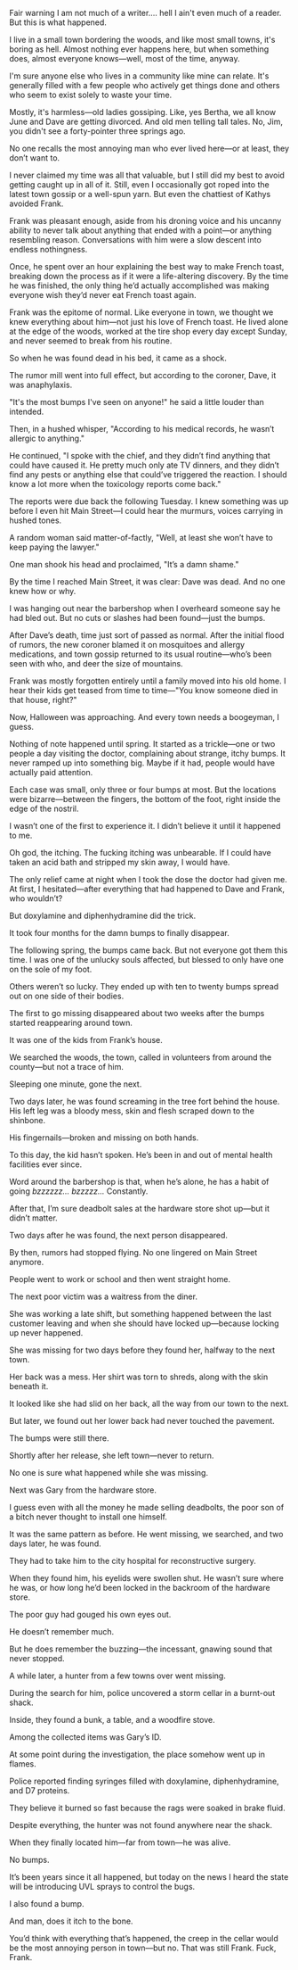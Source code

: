 Fair warning I am not much of a writer.... hell I ain't even much of a reader. But this is what happened.



I live in a small town bordering the woods, and like most small towns, it's boring as hell. Almost nothing ever happens here, but when something does, almost everyone knows—well, most of the time, anyway.

I'm sure anyone else who lives in a community like mine can relate. It's generally filled with a few people who actively get things done and others who seem to exist solely to waste your time.

Mostly, it's harmless—old ladies gossiping. Like, yes Bertha, we all know June and Dave are getting divorced. And old men telling tall tales. No, Jim, you didn't see a forty-pointer three springs ago.

No one recalls the most annoying man who ever lived here—or at least, they don’t want to.

I never claimed my time was all that valuable, but I still did my best to avoid getting caught up in all of it. Still, even I occasionally got roped into the latest town gossip or a well-spun yarn. But even the chattiest of Kathys avoided Frank.

Frank was pleasant enough, aside from his droning voice and his uncanny ability to never talk about anything that ended with a point—or anything resembling reason. Conversations with him were a slow descent into endless nothingness.

Once, he spent over an hour explaining the best way to make French toast, breaking down the process as if it were a life-altering discovery. By the time he was finished, the only thing he’d actually accomplished was making everyone wish they’d never eat French toast again.

Frank was the epitome of normal. Like everyone in town, we thought we knew everything about him—not just his love of French toast. He lived alone at the edge of the woods, worked at the tire shop every day except Sunday, and never seemed to break from his routine.

So when he was found dead in his bed, it came as a shock.

The rumor mill went into full effect, but according to the coroner, Dave, it was anaphylaxis.

"It's the most bumps I've seen on anyone!" he said a little louder than intended.

Then, in a hushed whisper, "According to his medical records, he wasn’t allergic to anything."

He continued, "I spoke with the chief, and they didn’t find anything that could have caused it. He pretty much only ate TV dinners, and they didn’t find any pests or anything else that could’ve triggered the reaction. I should know a lot more when the toxicology reports come back."

The reports were due back the following Tuesday. I knew something was up before I even hit Main Street—I could hear the murmurs, voices carrying in hushed tones.

A random woman said matter-of-factly, "Well, at least she won’t have to keep paying the lawyer."

One man shook his head and proclaimed, "It’s a damn shame."

By the time I reached Main Street, it was clear: Dave was dead. And no one knew how or why.

I was hanging out near the barbershop when I overheard someone say he had bled out. But no cuts or slashes had been found—just the bumps.

After Dave’s death, time just sort of passed as normal. After the initial flood of rumors, the new coroner blamed it on mosquitoes and allergy medications, and town gossip returned to its usual routine—who’s been seen with who, and deer the size of mountains.

Frank was mostly forgotten entirely until a family moved into his old home. I hear their kids get teased from time to time—"You know someone died in that house, right?"

Now, Halloween was approaching. And every town needs a boogeyman, I guess.

Nothing of note happened until spring. It started as a trickle—one or two people a day visiting the doctor, complaining about strange, itchy bumps. It never ramped up into something big. Maybe if it had, people would have actually paid attention.

Each case was small, only three or four bumps at most. But the locations were bizarre—between the fingers, the bottom of the foot, right inside the edge of the nostril.

I wasn’t one of the first to experience it. I didn’t believe it until it happened to me.

Oh god, the itching. The fucking itching was unbearable. If I could have taken an acid bath and stripped my skin away, I would have.

The only relief came at night when I took the dose the doctor had given me. At first, I hesitated—after everything that had happened to Dave and Frank, who wouldn’t?

But doxylamine and diphenhydramine did the trick.

It took four months for the damn bumps to finally disappear.

The following spring, the bumps came back. But not everyone got them this time. I was one of the unlucky souls affected, but blessed to only have one on the sole of my foot.

Others weren’t so lucky. They ended up with ten to twenty bumps spread out on one side of their bodies.



The first to go missing disappeared about two weeks after the bumps started reappearing around town.

It was one of the kids from Frank’s house.

We searched the woods, the town, called in volunteers from around the county—but not a trace of him.

Sleeping one minute, gone the next.

Two days later, he was found screaming in the tree fort behind the house. His left leg was a bloody mess, skin and flesh scraped down to the shinbone.

His fingernails—broken and missing on both hands.

To this day, the kid hasn’t spoken. He’s been in and out of mental health facilities ever since.

Word around the barbershop is that, when he’s alone, he has a habit of going *bzzzzzz... bzzzzz...* Constantly.

After that, I’m sure deadbolt sales at the hardware store shot up—but it didn’t matter.

Two days after he was found, the next person disappeared.

By then, rumors had stopped flying. No one lingered on Main Street anymore.

People went to work or school and then went straight home.

The next poor victim was a waitress from the diner.

She was working a late shift, but something happened between the last customer leaving and when she should have locked up—because locking up never happened.

She was missing for two days before they found her, halfway to the next town.

Her back was a mess. Her shirt was torn to shreds, along with the skin beneath it.

It looked like she had slid on her back, all the way from our town to the next.

But later, we found out her lower back had never touched the pavement.

The bumps were still there.

Shortly after her release, she left town—never to return.

No one is sure what happened while she was missing.

Next was Gary from the hardware store.

I guess even with all the money he made selling deadbolts, the poor son of a bitch never thought to install one himself.

It was the same pattern as before. He went missing, we searched, and two days later, he was found.

They had to take him to the city hospital for reconstructive surgery.

When they found him, his eyelids were swollen shut. He wasn’t sure where he was, or how long he’d been locked in the backroom of the hardware store.

The poor guy had gouged his own eyes out.

He doesn’t remember much.

But he does remember the buzzing—the incessant, gnawing sound that never stopped.

A while later, a hunter from a few towns over went missing.

During the search for him, police uncovered a storm cellar in a burnt-out shack.

Inside, they found a bunk, a table, and a woodfire stove.

Among the collected items was Gary’s ID.

At some point during the investigation, the place somehow went up in flames.

Police reported finding syringes filled with doxylamine, diphenhydramine, and D7 proteins.

They believe it burned so fast because the rags were soaked in brake fluid.

Despite everything, the hunter was not found anywhere near the shack.

When they finally located him—far from town—he was alive.

No bumps.

It’s been years since it all happened, but today on the news I heard the state will be introducing UVL sprays to control the bugs.

I also found a bump.

And man, does it itch to the bone.

You’d think with everything that’s happened, the creep in the cellar would be the most annoying person in town—but no. That was still Frank. Fuck, Frank.